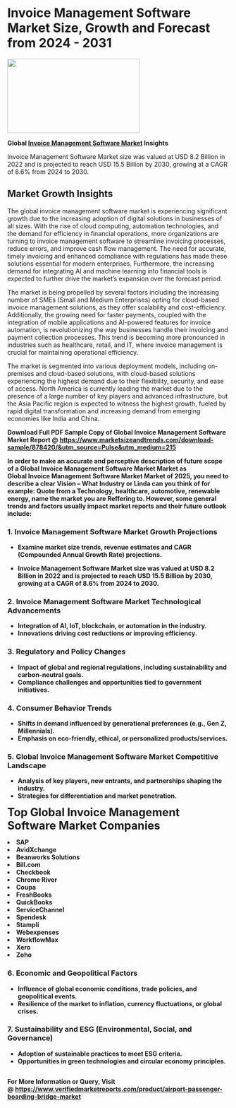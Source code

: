 <H1>Invoice Management Software Market Size, Growth and Forecast from 2024 - 2031</H1><img class="aligncenter size-medium wp-image-584254" src="https://thirdeyenews.in/wp-content/uploads/2024/09/Global-Market-Research-300x168.jpeg" alt="" width="300" height="168" /><p><strong>Global&nbsp;<a href="https://www.marketsizeandtrends.com/download-sample/878420/&amp;utm_source=Pulse&amp;utm_medium=215">Invoice Management Software Market</a> Insights</strong></p><p>Invoice Management Software Market size was valued at USD 8.2 Billion in 2022 and is projected to reach USD 15.5 Billion by 2030, growing at a CAGR of 8.6% from 2024 to 2030.</p><p><h2>Market Growth Insights</h2> <p>The global invoice management software market is experiencing significant growth due to the increasing adoption of digital solutions in businesses of all sizes. With the rise of cloud computing, automation technologies, and the demand for efficiency in financial operations, more organizations are turning to invoice management software to streamline invoicing processes, reduce errors, and improve cash flow management. The need for accurate, timely invoicing and enhanced compliance with regulations has made these solutions essential for modern enterprises. Furthermore, the increasing demand for integrating AI and machine learning into financial tools is expected to further drive the market’s expansion over the forecast period.</p> <p><strong></strong></p> <p>The market is being propelled by several factors including the increasing number of SMEs (Small and Medium Enterprises) opting for cloud-based invoice management solutions, as they offer scalability and cost-efficiency. Additionally, the growing need for faster payments, coupled with the integration of mobile applications and AI-powered features for invoice automation, is revolutionizing the way businesses handle their invoicing and payment collection processes. This trend is becoming more pronounced in industries such as healthcare, retail, and IT, where invoice management is crucial for maintaining operational efficiency.</p> <p>The market is segmented into various deployment models, including on-premises and cloud-based solutions, with cloud-based solutions experiencing the highest demand due to their flexibility, security, and ease of access. North America is currently leading the market due to the presence of a large number of key players and advanced infrastructure, but the Asia Pacific region is expected to witness the highest growth, fueled by rapid digital transformation and increasing demand from emerging economies like India and China.</p> <p><strong></p><p><span class=""><strong>Download Full PDF Sample Copy of Global Invoice Management Software Market Report</strong> @ <a href="https://www.marketsizeandtrends.com/download-sample/878420/&amp;utm_source=Pulse&amp;utm_medium=215" target="_blank">https://www.marketsizeandtrends.com/download-sample/878420/&amp;utm_source=Pulse&amp;utm_medium=215</a></span></p><p>In order to make an accurate and perceptive description of future scope of a Global&nbsp;Invoice Management Software Market Market as Global&nbsp;Invoice Management Software Market Market of 2025, you need to describe a clear Vision &ndash; What Industry or Linda can you think of for example: Quote from a Technology, healthcare, automotive, renewable energy, name the market you are Reffering to. However, some general trends and factors usually impact market reports and their future outlook include:</p><h3>1.&nbsp;<strong>Invoice Management Software Market Growth Projections</strong></h3><ul><li>Examine market size trends, revenue estimates and CAGR (Compounded Annual Growth Rate) projections.</li><li><p>Invoice Management Software Market size was valued at USD 8.2 Billion in 2022 and is projected to reach USD 15.5 Billion by 2030, growing at a CAGR of 8.6% from 2024 to 2030.</p></li></ul><h3>2.&nbsp;<strong>Invoice Management Software Market Technological Advancements</strong></h3><ul><li>Integration of AI, IoT, blockchain, or automation in the industry.</li><li>Innovations driving cost reductions or improving efficiency.</li></ul><h3>3.&nbsp;<strong>Regulatory and Policy Changes</strong></h3><ul><li>Impact of global and regional regulations, including sustainability and carbon-neutral goals.</li><li>Compliance challenges and opportunities tied to government initiatives.</li></ul><h3>4.&nbsp;<strong>Consumer Behavior Trends</strong></h3><ul><li>Shifts in demand influenced by generational preferences (e.g., Gen Z, Millennials).</li><li>Emphasis on eco-friendly, ethical, or personalized products/services.</li></ul><h3>5.&nbsp;<strong>Global Invoice Management Software Market Competitive Landscape</strong></h3><ul><li>Analysis of key players, new entrants, and partnerships shaping the industry.</li><li>Strategies for differentiation and market penetration.</li></ul><p data-pm-slice="1 1 []"><span style="color: inherit; font-family: inherit; font-size: 25px;">Top Global Invoice Management Software Market Companies</span></p><div class="" data-test-id=""><p><li>SAP</li><li> AvidXchange</li><li> Beanworks Solutions</li><li> Bill.com</li><li> Checkbook</li><li> Chrome River</li><li> Coupa</li><li> FreshBooks</li><li> QuickBooks</li><li> ServiceChannel</li><li> Spendesk</li><li> Stampli</li><li> Webexpenses</li><li> WorkflowMax</li><li> Xero</li><li> Zoho</li></p></div><h3>6.&nbsp;<strong>Economic and Geopolitical Factors</strong></h3><ul><li>Influence of global economic conditions, trade policies, and geopolitical events.</li><li>Resilience of the market to inflation, currency fluctuations, or global crises.</li></ul><h3>7.&nbsp;<strong>Sustainability and ESG (Environmental, Social, and Governance)</strong></h3><ul><li>Adoption of sustainable practices to meet ESG criteria.</li><li>Opportunities in green technologies and circular economy principles.</li></ul><h2><strong style="font-size: 14px;">For More Information or Query, Visit @&nbsp;</strong><a style="background-color: #ffffff; font-size: 14px;" href="https://www.marketsizeandtrends.com/report/invoice-management-software-market/" target="_blank">https://www.verifiedmarketreports.com/product/airport-passenger-boarding-bridge-market</a></h2>
